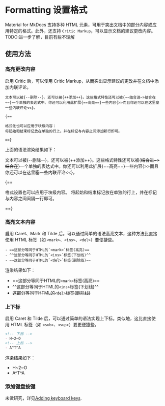 # Formatting 设置格式

Material for MkDocs 支持多种 HTML 元素，可用于突出文档中的部分内容或应用特定的格式。此外，还支持 `Critic Markup`，可以显示文档的建议更改内容。
TODO:进一步了解，目前有些不理解

## 使用方法

### 高亮更改内容

启用 Critic 后，可以使用 Critic Markup，从而突出显示建议的更改并在文档中添加内联评论。

``` text title="格式设置样例"
文本可以被{--删除--}，还可以被{++添加++}。这些格式特性还可以被{~~结合进~>结合在~~}一个单独的表达式中。你还可以利用此扩展{==高亮==}一些内容{>>而且你还可以在这里塞一些内联评论<<}。

{==

格式化也可以应用于块级内容：
将起始和结束标记放在单独的行上，并在标记与内容之间添加新行即可。

==}
```

上面的语法渲染结果如下：

文本可以被{--删除--}，还可以被{++添加++}。这些格式特性还可以被{~~结合进~>结合在~~}一个单独的表达式中。你还可以利用此扩展{==高亮==}一些内容{>>而且你还可以在这里塞一些内联评论<<}。

{==

格式设置也可以应用于块级内容。
将起始和结束标记放在单独的行上，并在标记与内容之间间隔一行即可。

==}

### 高亮文本内容

启用 Caret、Mark 和 Tilde 后，可以通过简单的语法高亮文本，这种方法比直接使用 HTML 标签（如 `<mark>`、`<ins>`、`<del>`）要便捷些。

``` text title="格式设置样例"
- ==这部分等同于HTML的`<mark>`标签(高亮)==
- ^^这部分等同于HTML的`<ins>`标签(下划线)^^
- ~~这部分等同于HTML的`<del>`标签(删除线)~~
```

渲染结果如下：

- ==这部分等同于HTML的`<mark>`标签(高亮)==
- ^^这部分等同于HTML的`<ins>`标签(下划线)^^
- ~~这部分等同于HTML的`<del>`标签(删除线)~~

### 上下标

启用 Caret 和 Tilde 后，可以通过简单的语法实现上下标。类似地，这比直接使用 HTML 标签（如 `<sub>`、`<sup>`）要更便捷些。

``` markdown title="格式设置样例"
<!-- 下标 -->
- H~2~O
<!-- 上标 -->
- A^T^A
```

渲染结果如下：

- H~2~O
- A^T^A

### 添加键盘按键

未做研究，详见[Adding keyboard keys](https://squidfunk.github.io/mkdocs-material/reference/formatting/#adding-keyboard-keys).
